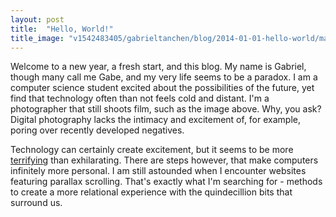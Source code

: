 ```yaml
---
layout: post
title:  "Hello, World!"
title_image: "v1542483405/gabrieltanchen/blog/2014-01-01-hello-world/main-image.jpg"
---
```


Welcome to a new year, a fresh start, and this blog. My name is Gabriel, though many call me Gabe, and my very life seems to be a paradox. I am a computer science student excited about the possibilities of the future, yet find that technology often than not feels cold and distant. I'm a photographer that still shoots film, such as the image above. Why, you ask? Digital photography lacks the intimacy and excitement of, for example, poring over recently developed negatives.

Technology can certainly create excitement, but it seems to be more [terrifying](http://www.youtube.com/watch?v=tFrjrgBV8K0) than exhilarating. There are steps however, that make computers infinitely more personal. I am still astounded when I encounter websites featuring parallax scrolling. That's exactly what I'm searching for - methods to create a more relational experience with the quindecillion bits that surround us.
